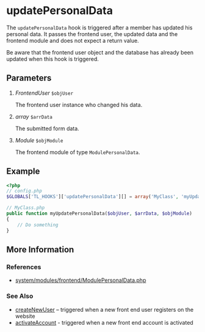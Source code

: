 # updatePersonalData


The `updatePersonalData` hook is triggered after a member has updated his personal data. It passes the frontend user, the updated data and the frontend module and does not expect a return value.

Be aware that the frontend user object and the database has already been updated when this hook is triggered.


## Parameters 

1. *FrontendUser* `$objUser`

	The frontend user instance who changed his data.

2. *array* `$arrData`

	The submitted form data.

3. *Module* `$objModule`

	The frontend module of type `ModulePersonalData`.


## Example 

```php
<?php
// config.php
$GLOBALS['TL_HOOKS']['updatePersonalData'][] = array('MyClass', 'myUpdatePersonalData');

// MyClass.php
public function myUpdatePersonalData($objUser, $arrData, $objModule)
{
	// Do something
}
```


## More Information


### References

- [system/modules/frontend/ModulePersonalData.php](https://github.com/contao/core/blob/2.11.7/system/modules/frontend/ModulePersonalData.php#L254)


### See Also

- [createNewUser](createNewUser.md) – triggered when a new front end user registers on the website
- [activateAccount](activateAccount.md) - triggered when a new front end account is activated

